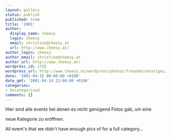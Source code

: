 ```yaml
---
layout: gallery
status: publish
published: true
title: '2001'
author:
  display_name: cheesy
  login: cheesy
  email: christine@cheesy.at
  url: http://www.cheesy.at/
author_login: cheesy
author_email: christine@cheesy.at
author_url: http://www.cheesy.at/
wordpress_id: 1735
wordpress_url: http://www.cheesy.at/wordpress/photos/freunde/sonstiges/
date: '2001-04-15 00:00:00 +0100'
date_gmt: '2001-04-14 22:00:00 +0100'
categories:
- Uncategorized
comments: []
---
```

<!--:de-->Hier sind alle events bei denen es nicht genügend Fotos gab, um eine
neue Kategorie zu eröffnen.
<!--:--><!--:en-->All event's that we didn't have enough pics of for a full category...
<!--:-->
